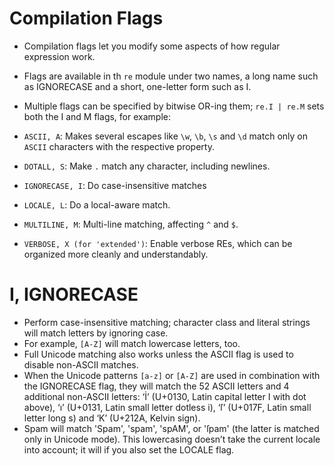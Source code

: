 # Compilation Flags

- Compilation flags let you modify some aspects of how regular expression work. 
- Flags are available in th `re` module under two names, a long name such as IGNORECASE and a short, one-letter form such as I.
- Multiple flags can be specified by bitwise OR-ing them; `re.I | re.M` sets both the I and M flags, for example:

- `ASCII, A`: Makes several escapes like `\w`, `\b`, `\s` and `\d` match only on `ASCII` characters with the respective property.
- `DOTALL, S`: Make `.` match any character, including newlines.
- `IGNORECASE, I`: Do case-insensitive matches
- `LOCALE, L`: Do a local-aware match.
- `MULTILINE, M`: Multi-line matching, affecting `^` and `$`.
- `VERBOSE, X (for 'extended')`: Enable verbose REs, which can be organized more cleanly and understandably.


# I, IGNORECASE

- Perform case-insensitive matching; character class and literal strings will match letters by ignoring case. 
- For example, `[A-Z]` will match lowercase letters, too.
- Full Unicode matching also works unless the ASCII flag is used to disable non-ASCII matches.
- When the Unicode patterns `[a-z]` or `[A-Z]` are used in combination with the IGNORECASE flag, they will match the 52 ASCII letters and 4 additional non-ASCII letters: ‘İ’ (U+0130, Latin capital letter I with dot above), ‘ı’ (U+0131, Latin small letter dotless i), ‘ſ’ (U+017F, Latin small letter long s) and ‘K’ (U+212A, Kelvin sign).
- Spam will match 'Spam', 'spam', 'spAM', or 'ſpam' (the latter is matched only in Unicode mode). This lowercasing doesn’t take the current locale into account; it will if you also set the LOCALE flag.

